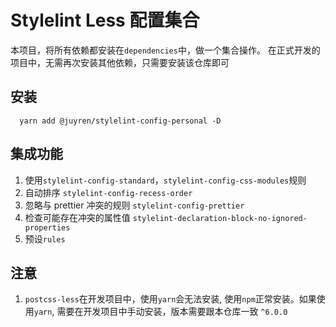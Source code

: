 # Stylelint Less 配置集合

本项目，将所有依赖都安装在`dependencies`中，做一个集合操作。
在正式开发的项目中，无需再次安装其他依赖，只需要安装该仓库即可

## 安装

```shell
  yarn add @juyren/stylelint-config-personal -D
```

## 集成功能

1. 使用`stylelint-config-standard`，`stylelint-config-css-modules`规则
2. 自动排序 `stylelint-config-recess-order`
3. 忽略与 prettier 冲突的规则 `stylelint-config-prettier`
4. 检查可能存在冲突的属性值 `stylelint-declaration-block-no-ignored-properties`
5. 预设`rules`

## 注意

1. `postcss-less`在开发项目中，使用`yarn`会无法安装, 使用`npm`正常安装。如果使用`yarn`, 需要在开发项目中手动安装，版本需要跟本仓库一致 `^6.0.0`
